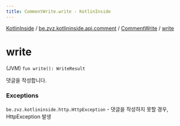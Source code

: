 ```yaml
---
title: CommentWrite.write - KotlinInside
---
```


[KotlinInside](../../index.html) / [be.zvz.kotlininside.api.comment](../index.html) / [CommentWrite](index.html) / [write](./write.html)

# write

(JVM) `fun write(): WriteResult`

댓글을 작성합니다.

### Exceptions

`be.zvz.kotlininside.http.HttpException` - 댓글을 작성하지 못할 경우, HttpException 발생